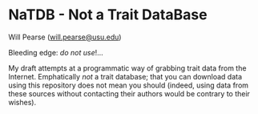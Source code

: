NaTDB - Not a Trait DataBase
===============================================================
Will Pearse (will.pearse@usu.edu)

Bleeding edge: *do not use*!...

My draft attempts at a programmatic way of grabbing trait data from
the Internet. Emphatically *not* a trait database; that you can
download data using this repository does not mean you should (indeed,
using data from these sources without contacting their authors would
be contrary to their wishes).